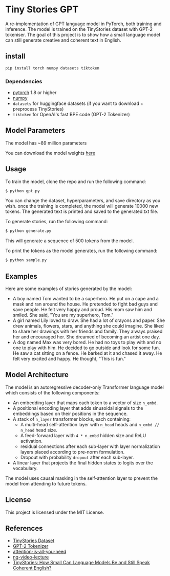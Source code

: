 # Tiny Stories GPT
A re-implementation of GPT language model in PyTorch, both training and inference. The model is trained on the TinyStories dataset with GPT-2 tokeniser. The goal of this project is to show how a small language model can still generate creative and coherent text in English. 

## install 
```bash
pip install torch numpy datasets tiktoken
```
### Dependencies
- [pytorch](https://pytorch.org/) 1.8 or higher
- [numpy](https://numpy.org/install/)
- `datasets` for huggingface datasets (if you want to download + preprocess TinyStories)
- `tiktoken` for OpenAI's fast BPE code (GPT-2 Tokenizer)
  

## Model Parameters
The model has ~89 million parameters

You can download the model weights [here](https://drive.google.com/file/d/1LjW9vGqtwUG-oVyul_nYw25RFKQ4etvV/view?usp=sharing) 
## Usage
To train the model, clone the repo and run the following command:

```bash
$ python gpt.py
```
You can change the dataset, hyperparameters, and save directory as you wish. once the training is completed, the model will generate 10000 new tokens. The generated text is printed and saved to the generated.txt file.

To generate stories, run the following command:

```bash
$ python generate.py
```
This will generate a sequence of 500 tokens from the model.

To print the tokens as the model generates, run the following command:

```bash
$ python sample.py
```

## Examples
Here are some examples of stories generated by the model:

- A boy named Tom wanted to be a superhero. He put on a cape and a mask and ran around the house. He pretended to fight bad guys and save people. He felt very happy and proud. His mom saw him and smiled. She said, "You are my superhero, Tom."
- A girl named Lily loved to draw. She had a lot of crayons and paper. She drew animals, flowers, stars, and anything she could imagine. She liked to share her drawings with her friends and family. They always praised her and encouraged her. She dreamed of becoming an artist one day.
- A dog named Max was very bored. He had no toys to play with and no one to play with him. He decided to go outside and look for some fun. He saw a cat sitting on a fence. He barked at it and chased it away. He felt very excited and happy. He thought, "This is fun."

## Model Architecture
The model is an autoregressive decoder-only Transformer language model which consists of the following components:

- An embedding layer that maps each token to a vector of size `n_embd`.
- A positional encoding layer that adds sinusoidal signals to the embeddings based on their positions in the sequence.
- A stack of `n_layer` transformer blocks, each containing:
    - A multi-head self-attention layer with `n_head` heads and `n_embd // n_head` head size.
    - A feed-forward layer with `4 * n_embd` hidden size and ReLU activation.
    - residual connections after each sub-layer with layer normalization layers placed according to pre-norm formulation.
    - Dropout with probability `dropout` after each sub-layer.
- A linear layer that projects the final hidden states to logits over the vocabulary.

The model uses causal masking in the self-attention layer to prevent the model from attending to future tokens.

## License

This project is licensed under the MIT License.

## References

- [TinyStories Dataset](https://huggingface.co/datasets/roneneldan/TinyStories)
- [GPT-2 Tokenizer](https://github.com/openai/tiktoken)
- [attention-is-all-you-need](https://arxiv.org/abs/1706.03762)
- [ng-video-lecture](https://youtu.be/kCc8FmEb1nY?si=EAZ3np9Wdg2K17Fq)
- [TinyStories: How Small Can Language Models Be and Still Speak Coherent English?](https://arxiv.org/abs/2305.07759)
